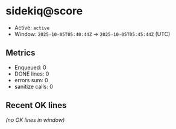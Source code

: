 # sidekiq@score

- Active: `active`
- Window: `2025-10-05T05:40:44Z` → `2025-10-05T05:45:44Z` (UTC)

## Metrics
- Enqueued: 0
- DONE lines: 0
- errors sum: 0
- sanitize calls: 0

## Recent OK lines
_(no OK lines in window)_
